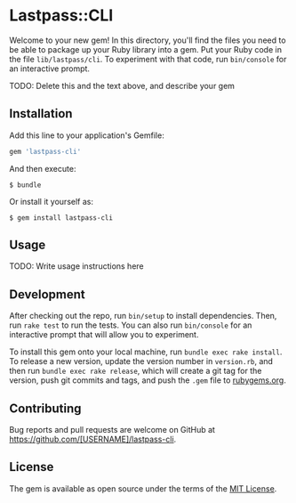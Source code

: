# Lastpass::CLI

Welcome to your new gem! In this directory, you'll find the files you need to be able to package up your Ruby library into a gem. Put your Ruby code in the file `lib/lastpass/cli`. To experiment with that code, run `bin/console` for an interactive prompt.

TODO: Delete this and the text above, and describe your gem

## Installation

Add this line to your application's Gemfile:

```ruby
gem 'lastpass-cli'
```

And then execute:

    $ bundle

Or install it yourself as:

    $ gem install lastpass-cli

## Usage

TODO: Write usage instructions here

## Development

After checking out the repo, run `bin/setup` to install dependencies. Then, run `rake test` to run the tests. You can also run `bin/console` for an interactive prompt that will allow you to experiment.

To install this gem onto your local machine, run `bundle exec rake install`. To release a new version, update the version number in `version.rb`, and then run `bundle exec rake release`, which will create a git tag for the version, push git commits and tags, and push the `.gem` file to [rubygems.org](https://rubygems.org).

## Contributing

Bug reports and pull requests are welcome on GitHub at https://github.com/[USERNAME]/lastpass-cli.


## License

The gem is available as open source under the terms of the [MIT License](http://opensource.org/licenses/MIT).
